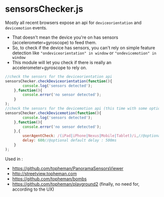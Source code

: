 sensorsChecker.js
=================

Mostly all recent browsers expose an api for `deviceorientation` and `devicemotion` events.

 * That doesn't mean the device you're on has sensors (accelerometer+gyroscope) to feed them.
 * So, to check if the device has sensors, you can't rely on simple feature detection like `"ondeviceorientation" in window` or `"ondevicemotion" in window`
 * This module will let you check if there is really an accelerometer+gyroscope to rely on.

```js
//check the sensors for the deviceorientation api
sensorsChecker.checkDeviceorientation(function(){
		console.log('sensors detected');
	},function(){
		console.error('no sensor detected');
	}
);
//check the sensors for the devicemotion api (this time with some options)
sensorsChecker.checkDevicemotion(function(){
		console.log('sensors detected');
	},function(){
		console.error('no sensor detected');
	},{
		userAgentCheck: /(iPad|iPhone|Nexus|Mobile|Tablet)/i,//@optional (to bypass the sniffing)
		delay: 600//@optional default delay : 500ms
	}
);
```

Used in :

* https://github.com/topheman/PanoramaSensorsViewer
* http://streetview.topheman.com
* https://github.com/topheman/bombs
* https://github.com/topheman/playground2 (finally, no need for, according to the UX)
